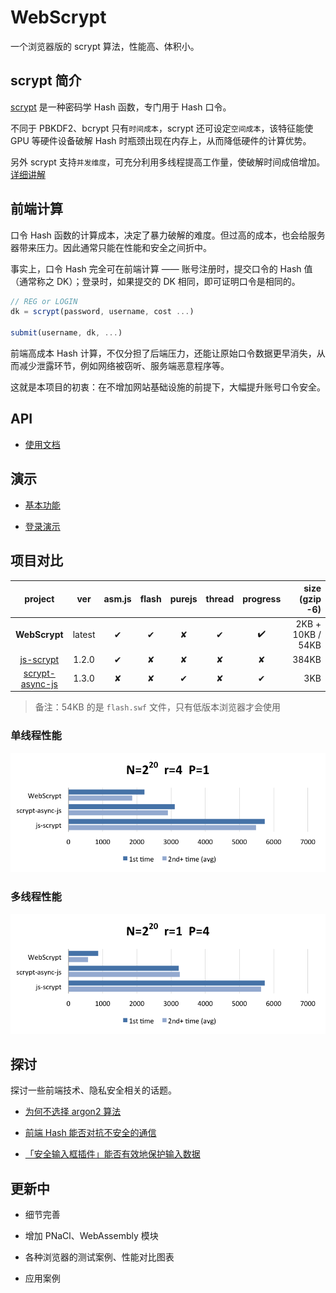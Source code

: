 # WebScrypt

一个浏览器版的 scrypt 算法，性能高、体积小。


## scrypt 简介

[scrypt](https://en.wikipedia.org/wiki/Scrypt) 是一种密码学 Hash 函数，专门用于 Hash 口令。

不同于 PBKDF2、bcrypt 只有`时间成本`，scrypt 还可设定`空间成本`，该特征能使 GPU 等硬件设备破解 Hash 时瓶颈出现在内存上，从而降低硬件的计算优势。

另外 scrypt 支持`并发维度`，可充分利用多线程提高工作量，使破解时间成倍增加。[详细讲解](https://www.cnblogs.com/index-html/p/hardware-resistant-hash-algorithm.html)


## 前端计算

口令 Hash 函数的计算成本，决定了暴力破解的难度。但过高的成本，也会给服务器带来压力。因此通常只能在性能和安全之间折中。

事实上，口令 Hash 完全可在前端计算 —— 账号注册时，提交口令的 Hash 值（通常称之 DK）；登录时，如果提交的 DK 相同，即可证明口令是相同的。

```javascript
// REG or LOGIN
dk = scrypt(password, username, cost ...)

submit(username, dk, ...)
```

前端高成本 Hash 计算，不仅分担了后端压力，还能让原始口令数据更早消失，从而减少泄露环节，例如网络被窃听、服务端恶意程序等。

这就是本项目的初衷：在不增加网站基础设施的前提下，大幅提升账号口令安全。



## API

* [使用文档](doc/api.md)


## 演示

* [基本功能](example/basic/)

* [登录演示](example/login/)



## 项目对比

| project                                                      | ver    | asm.js | flash | purejs | thread | progress | size (gzip -6)    |
|:------------------------------------------------------------:|:------:|:------:|:-----:|:------:|:------:|:--------:|------------------:|
| **WebScrypt**                                                | latest |   ✔    |   ✔   |   ✘    |   ✔    |    ✔️     | 2KB + 10KB / 54KB |
| [js-scrypt](https://github.com/tonyg/js-scrypt)              | 1.2.0  |   ✔    |   ✘   |   ✘    |   ✘    |    ✘     |             384KB |
| [scrypt-async-js](https://github.com/dchest/scrypt-async-js) | 1.3.0  |   ✘    |   ✘   |   ✔    |   ✘    |    ✔     |               3KB |

> 备注：54KB 的是 `flash.swf` 文件，只有低版本浏览器才会使用


### 单线程性能

![](bench/products/bench1.png)

### 多线程性能

![](bench/products/bench2.png)



## 探讨

探讨一些前端技术、隐私安全相关的话题。

* [为何不选择 argon2 算法](doc/why-not-argon2/README.md)

* [前端 Hash 能否对抗不安全的通信](doc/client-hash-via-insecure-network/README.md)

* [「安全输入框插件」能否有效地保护输入数据](doc/security-plugin-protect-input/README.md)


## 更新中

* 细节完善

* 增加 PNaCl、WebAssembly 模块

* 各种浏览器的测试案例、性能对比图表

* 应用案例
